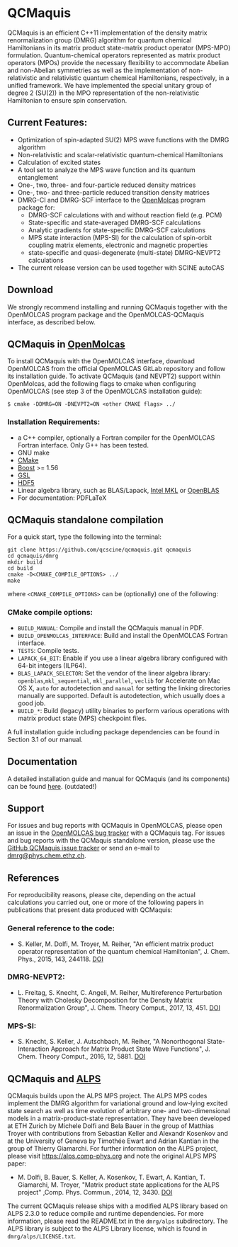 # QCMaquis
QCMaquis is an efficient C++11 implementation of the density matrix renormalization group (DMRG) algorithm for quantum chemical Hamiltonians in its matrix product state-matrix product operator (MPS-MPO) formulation. Quantum-chemical operators represented as matrix product operators (MPOs) provide the necessary flexibility to accommodate Abelian and non-Abelian symmetries as well as the implementation of non-relativistic and relativistic quantum chemical Hamiltonians, respectively, in a unified framework. We have implemented the special unitary group of degree 2 (SU(2)) in the MPO representation of the non-relativistic Hamiltonian to ensure spin conservation.

## Current Features:
  - Optimization of spin-adapted SU(2) MPS wave functions with the DMRG algorithm
  - Non-relativistic and scalar-relativistic quantum-chemical Hamiltonians
  - Calculation of excited states
  - A tool set to analyze the MPS wave function and its quantum entanglement
  - One-, two, three- and four-particle reduced density matrices
  - One-, two- and three-particle reduced transition density matrices
  - DMRG-CI and DMRG-SCF interface to the [OpenMolcas](https://gitlab.com/Molcas/OpenMolcas) program package for:
    - DMRG-SCF calculations with and without reaction field (e.g. PCM)
    - State-specific and state-averaged DMRG-SCF calculations
    - Analytic gradients for state-specific DMRG-SCF calculations
    - MPS state interaction (MPS-SI) for the calculation of spin-orbit coupling matrix elements, electronic and magnetic properties
    - state-specific and quasi-degenerate (multi-state) DMRG-NEVPT2 calculations
  - The current release version can be used together with SCINE autoCAS

## Download

We strongly recommend installing and running QCMaquis together with the OpenMOLCAS program package and the OpenMOLCAS-QCMaquis interface, as described below.

## QCMaquis in [OpenMolcas](https://gitlab.com/Molcas/OpenMolcas)

To install QCMaquis with the OpenMOLCAS interface, download OpenMOLCAS from the official OpenMOLCAS GitLab repository and follow its installation guide. To activate QCMaquis (and NEVPT2) support within OpenMolcas, add the following flags to cmake when configuring OpenMOLCAS (see step 3 of the OpenMOLCAS installation guide):

```$ cmake -DDMRG=ON -DNEVPT2=ON <other CMAKE flags> ../```
### Installation Requirements:
- a C++ compiler, optionally a Fortran compiler for the OpenMOLCAS Fortran interface. Only G++ has been tested.
- GNU make
- [CMake](https://cmake.org)
- [Boost](https://boost.org) >= 1.56
- [GSL](https://www.gnu.org/software/gsl/)
- [HDF5](https://www.hdfgroup.org/downloads/hdf5)
- Linear algebra library, such as BLAS/Lapack, [Intel MKL](https://software.intel.com/content/www/us/en/develop/tools/math-kernel-library.html) or [OpenBLAS](https://www.openblas.net/)
- For documentation: PDFLaTeX

## QCMaquis standalone compilation
For a quick start, type the following into the terminal:
```
git clone https://github.com/qcscine/qcmaquis.git qcmaquis
cd qcmaquis/dmrg
mkdir build
cd build
cmake -D<CMAKE_COMPILE_OPTIONS> ../
make
```
where `<CMAKE_COMPILE_OPTIONS>` can be (optionally) one of the following:

### CMake compile options:
- `BUILD_MANUAL`: Compile and install the QCMaquis manual in PDF.
- `BUILD_OPENMOLCAS_INTERFACE`: Build and install the OpenMOLCAS Fortran interface.
- `TESTS`: Compile tests.
- `LAPACK_64_BIT`: Enable if you use a linear algebra library configured with 64-bit integers (ILP64).
- `BLAS_LAPACK_SELECTOR`: Set the vendor of the linear algebra library: `openblas`,`mkl_sequential`, `mkl_parallel`, `veclib` for Accelerate on Mac OS X, `auto` for autodetection and `manual` for setting the linking directories manually are supported. Default is autodetection, which usually does a good job.
- `BUILD_*`: Build (legacy) utility binaries to perform various operations with matrix product state (MPS) checkpoint files.

A full installation guide including package dependencies can be found in Section 3.1 of our manual.

## Documentation

A detailed installation guide and manual for QCMaquis (and its components) can be found [here](https://scine.ethz.ch/static/download/manuals/qcmaquis_manual.pdf). (outdated!)

## Support

For issues and bug reports with QCMaquis in OpenMOLCAS, please open an issue in the [OpenMOLCAS bug tracker](https://gitlab.com/Molcas/OpenMolcas/-/issues) with a QCMaquis tag. For issues and bug reports with the QCMaquis standalone version, please use the [GitHub QCMaquis issue tracker](https://github.com/qcscine/qcmaquis/issues) or send an e-mail to dmrg@phys.chem.ethz.ch.

## References

For reproducibility reasons, please cite, depending on the actual calculations you carried out, one or more of the following papers in publications that present data produced with QCMaquis:

### General reference to the code:
  - S. Keller, M. Dolfi, M. Troyer, M. Reiher, "An efficient matrix product operator representation of the quantum chemical Hamiltonian", J. Chem. Phys., 2015, 143, 244118. [DOI](https://doi.org/10.1063/1.4939000)
### DMRG-NEVPT2:
  - L. Freitag, S. Knecht, C. Angeli, M. Reiher, Multireference Perturbation Theory with Cholesky Decomposition for the Density Matrix Renormalization Group", J. Chem. Theory Comput., 2017, 13, 451. [DOI](https://doi.org/10.1021/acs.jctc.6b00778)
### MPS-SI:
  - S. Knecht, S. Keller, J. Autschbach, M. Reiher, "A Nonorthogonal State-Interaction Approach for Matrix Product State Wave Functions", J. Chem. Theory Comput., 2016, 12, 5881. [DOI](https://doi.org/10.1021/acs.jctc.6b00889)

## QCMaquis and [ALPS](https://alps.comp-phys.org)
QCMaquis builds upon the ALPS MPS project. The ALPS MPS codes implement the DMRG algorithm for variational ground and low-lying excited state search as well as time evolution of arbitrary one- and two-dimensional models in a matrix-product-state representation. They have been developed at ETH Zurich by Michele Dolfi and Bela Bauer in the group of Matthias Troyer with contributions from Sebastian Keller and Alexandr Kosenkov and at the University of Geneva by Timothée Ewart and Adrian Kantian in the group of Thierry Giamarchi. For further information on the ALPS project, please visit https://alps.comp-phys.org and note the original ALPS MPS paper:
- M. Dolfi, B. Bauer, S. Keller, A. Kosenkov, T. Ewart, A. Kantian, T. Giamarchi, M. Troyer, "Matrix product state applications for the ALPS project" ,Comp. Phys. Commun., 2014, 12, 3430. [DOI](https://doi.org/10.1016/j.cpc.2014.08.019)

The current QCMaquis release ships with a modified ALPS library based on ALPS 2.3.0 to reduce compile and runtime dependencies. For more information, please read the README.txt in the `dmrg/alps` subdirectory. The ALPS library is subject to the ALPS Library license, which is found in `dmrg/alps/LICENSE.txt`.
